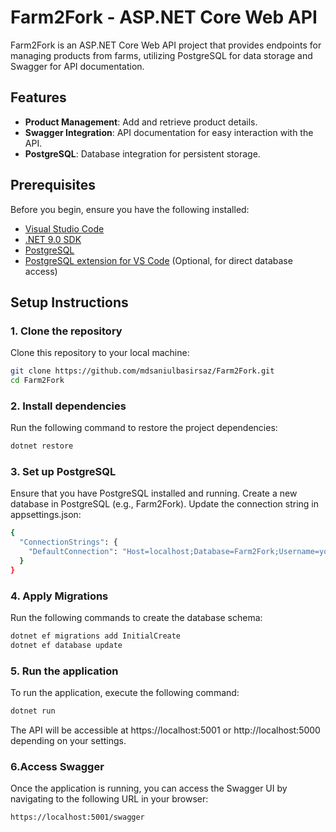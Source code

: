 # Farm2Fork - ASP.NET Core Web API

Farm2Fork is an ASP.NET Core Web API project that provides endpoints for managing products from farms, utilizing PostgreSQL for data storage and Swagger for API documentation.

## Features

- **Product Management**: Add and retrieve product details.
- **Swagger Integration**: API documentation for easy interaction with the API.
- **PostgreSQL**: Database integration for persistent storage.

## Prerequisites

Before you begin, ensure you have the following installed:

- [Visual Studio Code](https://code.visualstudio.com/)
- [.NET 9.0 SDK](https://dotnet.microsoft.com/download/dotnet)
- [PostgreSQL](https://www.postgresql.org/download/)
- [PostgreSQL extension for VS Code](https://marketplace.visualstudio.com/items?itemName=ckolkman.vscode-postgres) (Optional, for direct database access)

## Setup Instructions

### 1. Clone the repository

Clone this repository to your local machine:

```bash
git clone https://github.com/mdsaniulbasirsaz/Farm2Fork.git
cd Farm2Fork
```
### 2. Install dependencies
Run the following command to restore the project dependencies:
```bash
dotnet restore
```

### 3. Set up PostgreSQL
Ensure that you have PostgreSQL installed and running.
Create a new database in PostgreSQL (e.g., Farm2Fork).
Update the connection string in appsettings.json:
```bash
{
  "ConnectionStrings": {
    "DefaultConnection": "Host=localhost;Database=Farm2Fork;Username=your-username;Password=your-password"
  }
}
```
### 4. Apply Migrations
Run the following commands to create the database schema:
```bash
dotnet ef migrations add InitialCreate
dotnet ef database update
```
### 5. Run the application
To run the application, execute the following command:
```bash
dotnet run
```
The API will be accessible at https://localhost:5001 or http://localhost:5000 depending on your settings.

### 6.Access Swagger
Once the application is running, you can access the Swagger UI by navigating to the following URL in your browser:
```bash
https://localhost:5001/swagger
```
